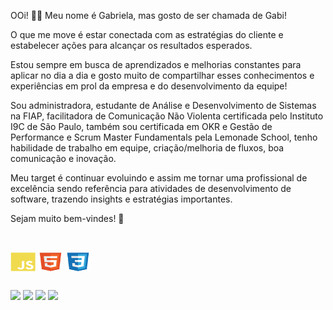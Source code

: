 OOi! 🙋‍♀️
Meu nome é Gabriela, mas gosto de ser chamada de Gabi! 

O que me move é estar conectada com as estratégias do cliente e estabelecer ações para alcançar os resultados esperados. 

Estou sempre em busca de aprendizados e melhorias constantes para aplicar no dia a dia e gosto muito de compartilhar esses conhecimentos e experiências em prol da empresa e do desenvolvimento da equipe! 

Sou administradora, estudante de Análise e Desenvolvimento de Sistemas na FIAP, facilitadora de Comunicação Não Violenta certificada pelo Instituto I9C de São Paulo, também sou certificada em OKR e Gestão de Performance e Scrum Master Fundamentals pela Lemonade School, tenho habilidade de trabalho em equipe, criação/melhoria de fluxos, boa comunicação e inovação.

Meu target é continuar evoluindo e assim me tornar uma profissional de excelência sendo referência para atividades de desenvolvimento de software, trazendo insights e estratégias importantes.

Sejam muito bem-vindes! 🥰

##

  <div style="display: inline_block"><br>
  <img align="center" alt="Gabi-Js" height="30" width="40" src="https://raw.githubusercontent.com/devicons/devicon/master/icons/javascript/javascript-plain.svg">
  <img align="center" alt="Gabi-HTML" height="30" width="40" src="https://raw.githubusercontent.com/devicons/devicon/master/icons/html5/html5-original.svg">
  <img align="center" alt="Gabi-CSS" height="30" width="40" src="https://raw.githubusercontent.com/devicons/devicon/master/icons/css3/css3-original.svg">
  </div>
  
##

  <div>
  <a href="https://instagram.com/gabrielagitzel" target="_blank"><img src="https://img.shields.io/badge/-Instagram-%23E4405F?style=for-the-badge&logo=instagram&logoColor=white" target="_blank"></a>
  <a href = "mailto:gabriela@gabrielagitzel.com"><img src="https://img.shields.io/badge/-Gmail-%23333?style=for-the-badge&logo=gmail&logoColor=white" target="_blank"></a>
  <a href="https://www.linkedin.com/in/gabrielagitzel/" target="_blank"><img src="https://img.shields.io/badge/-LinkedIn-%230077B5?style=for-the-badge&logo=linkedin&logoColor=white" target="_blank"></a>
  <a href="https://api.whatsapp.com/send?phone=5519987024640" target="_blank"><img src="https://img.shields.io/badge/WhatsApp-25D366?style=for-the-badge&logo=whatsapp&logoColor=white" target="_blank"></a>
  </div>








